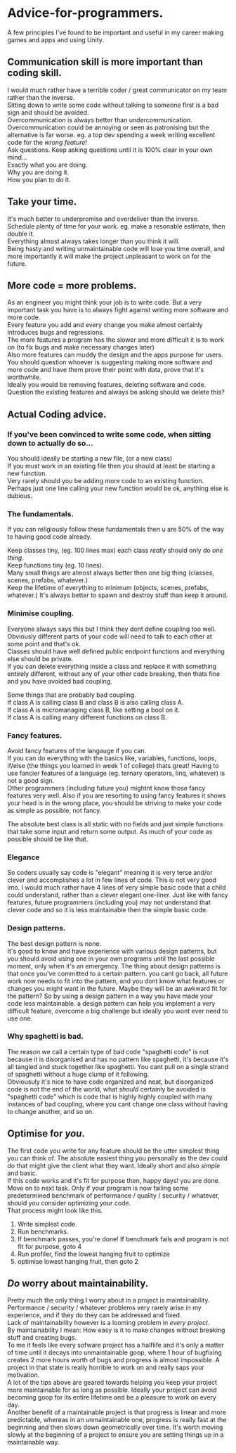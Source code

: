 # Advice-for-programmers.
A few principles I've found to be important and useful in my career making games and apps and using Unity.  

## Communication skill is more important than coding skill.
I would much rather have a terrible coder / great communicator on my team rather than the inverse.  
Sitting down to write some code without talking to someone first is a bad sign and should be avoided.  
Overcommunication is always better than undercommunication. Overcommunication could be annoying or seen as patronising but the alternative is far worse. eg. a top dev spending a week writing excellent code for the *wrong feature*!  
Ask questions. Keep asking questions until it is 100% clear in your own mind...  
Exactly what you are doing.  
Why you are doing it.  
How you plan to do it.  

## Take your time.
It's much better to underpromise and overdeliver than the inverse.  
Schedule plenty of time for your work. eg. make a resonable estimate, then double it.  
Everything almost always takes longer than you think it will.  
Being hasty and writing unmaintainable code will lose you time overall, and more importantly it will make the project unpleasant to work on for the future.  

## More code = more problems.
As an engineer you might think your job is to write code. But a very important task you have is to always fight against writing more software and more code.  
Every feature you add and every change you make almost certainly introduces bugs and regressions.  
The more features a program has the slower and more difficult it is to work on (to fix bugs and make necessary changes later)  
Also more features can muddy the design and the apps purpose for users.  
You should question whoever is suggesting making more software and more code and have them prove their point with data, prove that it's worthwhile.  
Ideally you would be removing features, deleting software and code. Question the existing features and always be asking should we delete this?  

## Actual Coding advice.

### If you've been convinced to write some code, when sitting down to actually do so...
You should ideally be starting a new file, (or a new class)  
If you must work in an existing file then you should at least be starting a new function.  
Very rarely should you be adding more code to an existing function. Perhaps just one line calling your new function would be ok, anything else is dubious.  

### The fundamentals.
If you can religiously follow these fundamentals then u are 50% of the way to having good code already.  

Keep classes tiny, (eg. 100 lines max) each class *really* should only do *one thing*.  
Keep functions tiny (eg. 10 lines).  
Many small things are almost always better then one big thing (classes, scenes, prefabs, whatever.)  
Keep the lifetime of everything to minimum (objects, scenes, prefabs, whatever.) It's always better to spawn and destroy stuff than keep it around.  

### Minimise coupling.  
Everyone always says this but I think they dont define coupling too well. Obviously different parts of your code will need to talk to each other at some point and that's ok.  
Classes should have well defined public endpoint functions and everything else should be private.  
If you can delete everything inside a class and replace it with something entirely different, without any of your other code breaking, then thats fine and you have avoided bad coupling.  

Some things that are probably bad coupling.  
If class A is calling class B and class B is also calling class A.  
If class A is micromanaging class B, like setting a bool on it.  
If class A is calling many different functions on class B.  

### Fancy features.
Avoid fancy features of the langauge if you can.  
If you can do everything with the basics like, variables, functions, loops, if/else (the things you learned in week 1 of college) thats great! Having to use fancier features of a language (eg. ternary operators, linq, whatever) is not a good sign.  
Other programmers (including future you) mightnt know those fancy features very well. Also if you are resorting to using fancy features it shows your head is in the wrong place, you should be striving to make your code as simple as possible, not fancy.

The absolute best class is all static with no fields and just simple functions that take some input and return some output. As much of your code as possible should be like that.

### Elegance
So coders usually say code is "elegant" meaning it is very terse and/or clever and accomplishes a lot in few lines of code. This is not very good imo. I would much rather have 4 lines of very simple basic code that a child could understand, rather than a clever elegant one-liner. Just like with fancy features, future programmers (including you) may not understand that clever code and so it is less maintainable then the simple basic code.

### Design patterns.
The best design pattern is none.  
It's good to know and have experience with various design patterns, but you should avoid using one in your own programs until the last possible moment, only when it's an emergency.  The thing about design patterns is that once you've committed to a certain pattern. you cant go back, all future work now needs to fit into the pattern, and you dont know what features or changes you might want in the future. Maybe they will be an awkward fit for the pattern? So by using a design pattern in a way you have made your code less maintainable.
a design pattern can help you implement a very difficult feature, overcome a big challenge but ideally you wont ever need to use one.

### Why spaghetti is bad.
The reason we call a certain type of bad code "spaghetti code" is not because it is disorganised and has no pattern like spaghetti, it's because it's all tangled and stuck together like spaghetti. You cant pull on a single strand of spaghetti without a huge clump of it following.  
Obviousuly it's nice to have code organized and neat, but disorganized code is not the end of the world, what *should* certainly be avoided is "spaghetti code" which is code that is highly highly coupled with many instances of bad coupling, where you cant change one class without having to change another, and so on.  

## Optimise for *you*.
The first code you write for any feature should be the utter simplest thing you can think of. The absolute easiest thing you personally as the dev could do that might give the client what they want. Ideally short and also *simple* and basic.  
If this code works and it's fit for purpose then, happy days! you are done. Move on to next task. Only if your program is now failing some predetermined benchmark of performance / quality / security / whatever, should you consider optimizing your code.  
That process might look like this.
1. Write simplest code.
2. Run benchmarks.
3. If benchmark passes, you're done! If benchmark fails and program is not fit for purpose, goto 4
4. Run profiler, find the lowest hanging fruit to optimize
5. optimise lowest hanging fruit, then goto 2

## *Do* worry about maintainability.
Pretty much the only thing I worry about in a project is maintainability. Performance / security / whatever problems very rarely arise in my experience, and if they do they can be addressed and fixed.  
Lack of maintainability however is a looming problem in *every project*.  
By maintainability I mean: How easy is it to make changes without breaking stuff and creating bugs.  
To me it feels like every sofware project has a halflife and it's only a matter of time until it decays into unmaintainable goop, where 1 hour of bugfixing creates 2 more hours worth of bugs and progress is almost impossible. A project in that state is really horrible to work on and really saps your motivation.  
A lot of the tips above are geared towards helping you keep your project more maintainable for as long as possible. Ideally your project can avoid becoming goop for its entire lifetime and be a pleasure to work on every day.  
Another benefit of a maintainable project is that progress is linear and more predictable, whereas in an unmaintainable one, progress is really fast at the beginning and then slows down geometrically over time. It's worth moving slowly at the beginning of a project to ensure you are setting things up in a maintainable way. 


